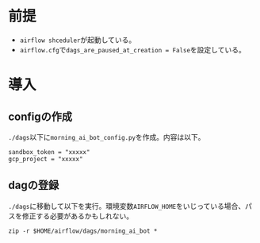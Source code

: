# 前提
- `airflow shceduler`が起動している。
- `airflow.cfg`で`dags_are_paused_at_creation = False`を設定している。

# 導入
## configの作成
`./dags`以下に`morning_ai_bot_config.py`を作成。内容は以下。

```
sandbox_token = "xxxxx"
gcp_project = "xxxxx"
```

## dagの登録
`./dags`に移動して以下を実行。環境変数`AIRFLOW_HOME`をいじっている場合、パスを修正する必要があるかもしれない。

```
zip -r $HOME/airflow/dags/morning_ai_bot *
```


